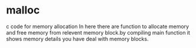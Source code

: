 # malloc
c code for memory allocation
In here there are function to allocate memory and free memory from relevent memory block.by compiling main function it shows memory details you have deal with memory blocks.
